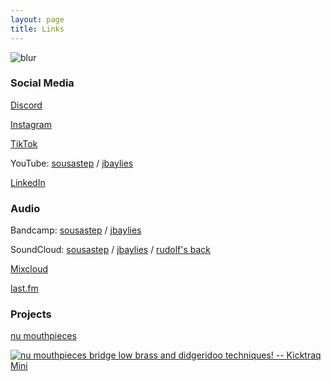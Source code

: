 ```yaml
---
layout: page
title: Links
---
```


![blur](../images/john1.jpg)

### Social Media

[Discord](https://discord.gg/feBwTZt84d)

[Instagram](https://www.instagram.com/sousasteps)

[TikTok](https://www.tiktok.com/@sousastep)

YouTube: [sousastep](https://www.youtube.com/@sousastep) 
/ [jbaylies](https://www.youtube.com/@jbaylies)

[LinkedIn](https://www.linkedin.com/in/johnbaylies/)

### Audio

Bandcamp: [sousastep](https://sousastep.bandcamp.com) / [jbaylies](https://bandcamp.com/sousastep)

SoundCloud: [sousastep](https://soundcloud.com/sousastep) / [jbaylies](https://soundcloud.com/jbaylies) / [rudolf's back](https://soundcloud.com/rudolfs-back)

[Mixcloud](https://www.mixcloud.com/john-baylies)

[last.fm](https://www.last.fm/user/jbaylies)

### Projects

[nu mouthpieces](https://numouthpieces.com/)

<a href="https://www.kicktraq.com/projects/1615538060/nu-mouthpieces-bridge-low-brass-and-didgeridoo-tec/" target="_blank"><img src="https://www.kicktraq.com/projects/1615538060/nu-mouthpieces-bridge-low-brass-and-didgeridoo-tec/minichart.png" alt="nu mouthpieces bridge low brass and didgeridoo techniques! -- Kicktraq Mini" title="nu mouthpieces bridge low brass and didgeridoo techniques! -- Kicktraq Mini"></a>
